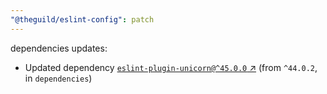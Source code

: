 ```yaml
---
"@theguild/eslint-config": patch
---
```

dependencies updates:
  - Updated dependency [`eslint-plugin-unicorn@^45.0.0` ↗︎](https://www.npmjs.com/package/eslint-plugin-unicorn/v/45.0.0) (from `^44.0.2`, in `dependencies`)
